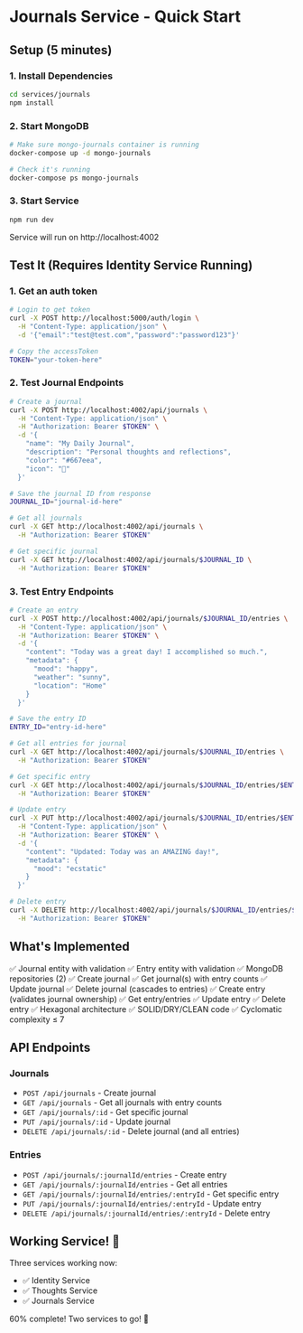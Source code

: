 # Journals Service - Quick Start

## Setup (5 minutes)

### 1. Install Dependencies
```bash
cd services/journals
npm install
```

### 2. Start MongoDB
```bash
# Make sure mongo-journals container is running
docker-compose up -d mongo-journals

# Check it's running
docker-compose ps mongo-journals
```

### 3. Start Service
```bash
npm run dev
```

Service will run on http://localhost:4002

## Test It (Requires Identity Service Running)

### 1. Get an auth token

```bash
# Login to get token
curl -X POST http://localhost:5000/auth/login \
  -H "Content-Type: application/json" \
  -d '{"email":"test@test.com","password":"password123"}'

# Copy the accessToken
TOKEN="your-token-here"
```

### 2. Test Journal Endpoints

```bash
# Create a journal
curl -X POST http://localhost:4002/api/journals \
  -H "Content-Type: application/json" \
  -H "Authorization: Bearer $TOKEN" \
  -d '{
    "name": "My Daily Journal",
    "description": "Personal thoughts and reflections",
    "color": "#667eea",
    "icon": "📔"
  }'

# Save the journal ID from response
JOURNAL_ID="journal-id-here"

# Get all journals
curl -X GET http://localhost:4002/api/journals \
  -H "Authorization: Bearer $TOKEN"

# Get specific journal
curl -X GET http://localhost:4002/api/journals/$JOURNAL_ID \
  -H "Authorization: Bearer $TOKEN"
```

### 3. Test Entry Endpoints

```bash
# Create an entry
curl -X POST http://localhost:4002/api/journals/$JOURNAL_ID/entries \
  -H "Content-Type: application/json" \
  -H "Authorization: Bearer $TOKEN" \
  -d '{
    "content": "Today was a great day! I accomplished so much.",
    "metadata": {
      "mood": "happy",
      "weather": "sunny",
      "location": "Home"
    }
  }'

# Save the entry ID
ENTRY_ID="entry-id-here"

# Get all entries for journal
curl -X GET http://localhost:4002/api/journals/$JOURNAL_ID/entries \
  -H "Authorization: Bearer $TOKEN"

# Get specific entry
curl -X GET http://localhost:4002/api/journals/$JOURNAL_ID/entries/$ENTRY_ID \
  -H "Authorization: Bearer $TOKEN"

# Update entry
curl -X PUT http://localhost:4002/api/journals/$JOURNAL_ID/entries/$ENTRY_ID \
  -H "Content-Type: application/json" \
  -H "Authorization: Bearer $TOKEN" \
  -d '{
    "content": "Updated: Today was an AMAZING day!",
    "metadata": {
      "mood": "ecstatic"
    }
  }'

# Delete entry
curl -X DELETE http://localhost:4002/api/journals/$JOURNAL_ID/entries/$ENTRY_ID \
  -H "Authorization: Bearer $TOKEN"
```

## What's Implemented

✅ Journal entity with validation
✅ Entry entity with validation
✅ MongoDB repositories (2)
✅ Create journal
✅ Get journal(s) with entry counts
✅ Update journal
✅ Delete journal (cascades to entries)
✅ Create entry (validates journal ownership)
✅ Get entry/entries
✅ Update entry
✅ Delete entry
✅ Hexagonal architecture
✅ SOLID/DRY/CLEAN code
✅ Cyclomatic complexity ≤ 7

## API Endpoints

### Journals
- `POST /api/journals` - Create journal
- `GET /api/journals` - Get all journals with entry counts
- `GET /api/journals/:id` - Get specific journal
- `PUT /api/journals/:id` - Update journal
- `DELETE /api/journals/:id` - Delete journal (and all entries)

### Entries
- `POST /api/journals/:journalId/entries` - Create entry
- `GET /api/journals/:journalId/entries` - Get all entries
- `GET /api/journals/:journalId/entries/:entryId` - Get specific entry
- `PUT /api/journals/:journalId/entries/:entryId` - Update entry
- `DELETE /api/journals/:journalId/entries/:entryId` - Delete entry

## Working Service! 🎉

Three services working now:
- ✅ Identity Service
- ✅ Thoughts Service  
- ✅ Journals Service

60% complete! Two services to go! 💪

